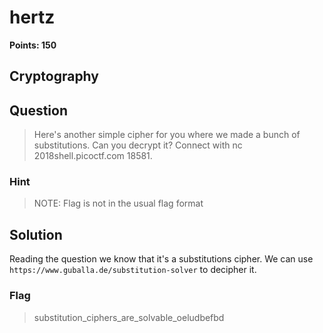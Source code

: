 # hertz
**Points: 150**

## Cryptography

## Question
>Here's another simple cipher for you where we made a bunch of substitutions. Can you decrypt it? Connect with nc 2018shell.picoctf.com 18581.

### Hint
>NOTE: Flag is not in the usual flag format

## Solution
Reading the question we know that it's a substitutions cipher.
We can use `https://www.guballa.de/substitution-solver` to decipher it.


### Flag
>substitution_ciphers_are_solvable_oeludbefbd
